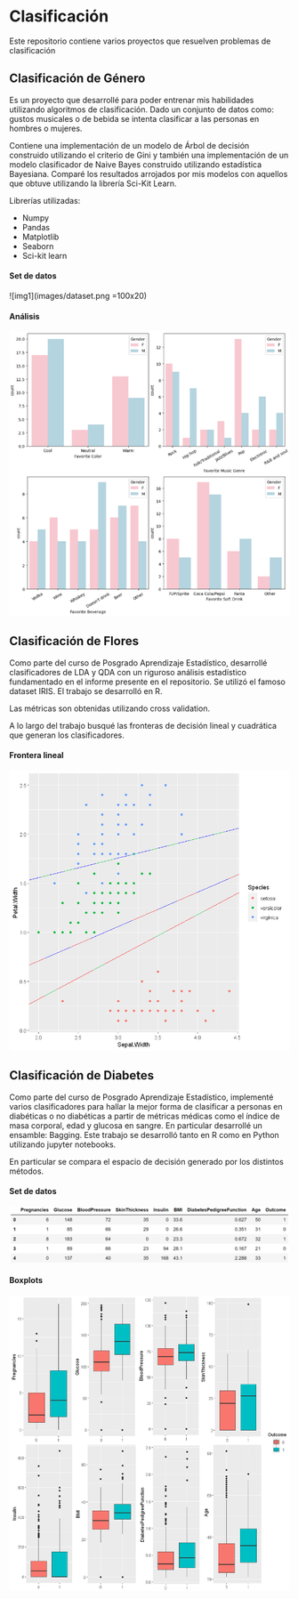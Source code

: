 # Clasificación

Este repositorio contiene varios proyectos que resuelven problemas de clasificación 

## Clasificación de Género

Es un proyecto que desarrollé para poder entrenar mis habilidades utilizando algoritmos de clasificación. Dado un conjunto de datos como: gustos musicales o de bebida se intenta clasificar a las personas en hombres o mujeres.

Contiene una implementación de un modelo de Árbol de decisión construido utilizando el criterio de Gini y también una implementación de un modelo clasificador de Naive Bayes construido utilizando estadística Bayesiana. Comparé los resultados arrojados por mis modelos con aquellos que obtuve utilizando la librería Sci-Kit Learn.

Librerías utilizadas:

* Numpy
* Pandas
* Matplotlib
* Seaborn
* Sci-kit learn

#### Set de datos
![img1](images/dataset.png =100x20)

#### Análisis
![img1](images/graph1.png)

## Clasificación de Flores

Como parte del curso de Posgrado Aprendizaje Estadístico, desarrollé clasificadores de LDA y QDA con un riguroso análisis estadístico fundamentado en el informe presente en el repositorio. Se utilizó el famoso dataset IRIS. El trabajo se desarrolló en R. 

Las métricas son obtenidas utilizando cross validation. 

A lo largo del trabajo busqué las fronteras de decisión lineal y cuadrática que generan los clasificadores.

#### Frontera lineal
![img1](images/graph2.png)

## Clasificación de Diabetes

Como parte del curso de Posgrado Aprendizaje Estadístico, implementé varios clasificadores para hallar la mejor forma de clasificar a personas en diabéticas o no diabéticas a partir de métricas médicas como el índice de masa corporal, edad y glucosa en sangre. En particular desarrollé un ensamble: Bagging. Este trabajo se desarrolló tanto en R como en Python utilizando jupyter notebooks.

En particular se compara el espacio de decisión generado por los distintos métodos.

#### Set de datos
![img1](images/dataset2.png)

#### Boxplots
![img1](images/graph3.png)
